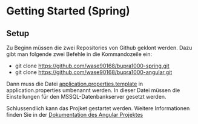 # Getting Started (Spring)

## Setup
Zu Beginn müssen die zwei Repositories von Github geklont werden. Dazu gibt man folgende zwei Befehle in die Kommandozeile ein:
* git clone https://github.com/wase90168/bupra1000-spring.git
* git clone https://github.com/wase90168/bupra1000-angular.git

Dann muss die Datei [application.properties.template](../src/main/resources/application.properties.template) in application.properties umbenannt werden. In dieser Datei müssen die Einstellungen für den MSSQL-Datenbankserver gesetzt werden.

Schlussendlich kann das Projket gestartet werden. Weitere Informationen finden Sie in der  [Dokumentation des Angular Projektes](gettingStartedAngular.md)